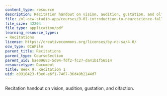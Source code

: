 ```yaml
---
content_type: resource
description: Recitation handout on vision, audition, gustation, and olfaction.
file: /ol-ocw-studio-app/courses/9-01-introduction-to-neuroscience-fall-2007/c0918423f3e0e6f1740736d49b2144d7_wk09_sechand1029.pdf
file_size: 42204
file_type: application/pdf
learning_resource_types:
- Recitations
license: https://creativecommons.org/licenses/by-nc-sa/4.0/
ocw_type: OCWFile
parent_title: Recitations
parent_type: CourseSection
parent_uid: bae09683-5d94-fdf2-fc27-da41b1f56514
resourcetype: Document
title: Week 9, Recitation 1
uid: c0918423-f3e0-e6f1-7407-36d49b2144d7
---
```

Recitation handout on vision, audition, gustation, and olfaction.